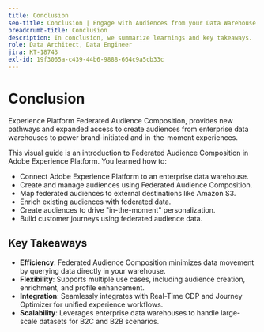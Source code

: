 ```yaml
---
title: Conclusion
seo-title: Conclusion | Engage with Audiences from your Data Warehouse using Federated Audience Composition
breadcrumb-title: Conclusion
description: In conclusion, we summarize learnings and key takeaways.
role: Data Architect, Data Engineer
jira: KT-18743
exl-id: 19f3065a-c439-44b6-9888-664c9a5cb33c
---
```

# Conclusion

Experience Platform Federated Audience Composition, provides new pathways and expanded access to create audiences from enterprise data warehouses to power brand-initiated and in-the-moment experiences.

This visual guide is an introduction to Federated Audience Composition in Adobe Experience Platform. You learned how to:

- Connect Adobe Experience Platform to an enterprise data warehouse.
- Create and manage audiences using Federated Audience Composition.
- Map federated audiences to external destinations like Amazon S3.
- Enrich existing audiences with federated data.
- Create audiences to drive "in-the-moment" personalization.
- Build customer journeys using federated audience data.

## Key Takeaways

- **Efficiency**: Federated Audience Composition minimizes data movement by querying data directly in your warehouse.
- **Flexibility**: Supports multiple use cases, including audience creation, enrichment, and profile enhancement.
- **Integration**: Seamlessly integrates with Real-Time CDP and Journey Optimizer for unified experience workflows.
- **Scalability**: Leverages enterprise data warehouses to handle large-scale datasets for B2C and B2B scenarios.
